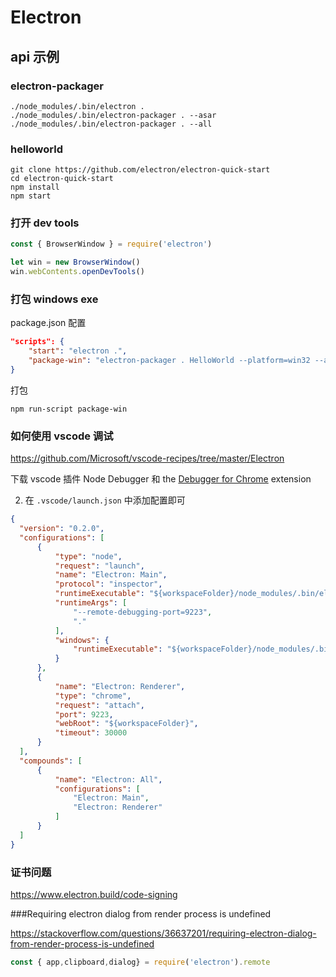 # Electron

## api 示例

### electron-packager

```
./node_modules/.bin/electron .
./node_modules/.bin/electron-packager . --asar
./node_modules/.bin/electron-packager . --all
```

### helloworld

```shell
git clone https://github.com/electron/electron-quick-start
cd electron-quick-start
npm install
npm start
```

### 打开 dev tools

```js
const { BrowserWindow } = require('electron')

let win = new BrowserWindow()
win.webContents.openDevTools()
```

### 打包 windows exe

package.json 配置

```json
"scripts": {
	"start": "electron .",
	"package-win": "electron-packager . HelloWorld --platform=win32 --arch=x64  --out=./out --app-version=1.0.0"
}
```

打包

```shell
npm run-script package-win
```

### 如何使用 vscode 调试

https://github.com/Microsoft/vscode-recipes/tree/master/Electron

下载 vscode 插件 Node Debugger 和  the [Debugger for Chrome](https://github.com/Microsoft/vscode-chrome-debug) extension 

2. 在 `.vscode/launch.json` 中添加配置即可

```json
{
  "version": "0.2.0",
  "configurations": [
      {
          "type": "node",
          "request": "launch",
          "name": "Electron: Main",
          "protocol": "inspector",
          "runtimeExecutable": "${workspaceFolder}/node_modules/.bin/electron",
          "runtimeArgs": [
              "--remote-debugging-port=9223",
              "."
          ],
          "windows": {
              "runtimeExecutable": "${workspaceFolder}/node_modules/.bin/electron.cmd"
          }
      },
      {
          "name": "Electron: Renderer",
          "type": "chrome",
          "request": "attach",
          "port": 9223,
          "webRoot": "${workspaceFolder}",
          "timeout": 30000
      }
  ],
  "compounds": [
      {
          "name": "Electron: All",
          "configurations": [
              "Electron: Main",
              "Electron: Renderer"
          ]
      }
  ]
}
```

### 证书问题

https://www.electron.build/code-signing

###Requiring electron dialog from render process is undefined

<https://stackoverflow.com/questions/36637201/requiring-electron-dialog-from-render-process-is-undefined>

```javascript
const { app,clipboard,dialog} = require('electron').remote
```


